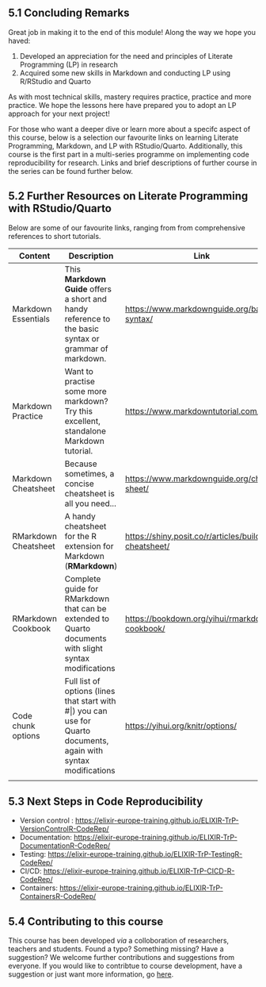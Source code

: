 ## 5.1 Concluding Remarks

Great job in making it to the end of this module! Along the way we hope you haved:

1. Developed an appreciation for the need and principles of Literate Programming (LP) in research
2. Acquired some new skills in Markdown and conducting LP using R/RStudio and Quarto

As with most technical skills, mastery requires practice, practice and more practice. We hope the lessons here have prepared you to adopt an LP approach for your next project!

For those who want a deeper dive or learn more about a specifc aspect of this course, below is a selection our favourite links on learning Literate Programming, Markdown, and LP with RStudio/Quarto.
Additionally, this course is the first part in a multi-series programme on implementing code reproducibility for research. Links and brief descriptions of further course in the series can be found further below.

## 5.2 Further Resources on Literate Programming with RStudio/Quarto

Below are some of our favourite links, ranging from from comprehensive references to short tutorials.

| **Content**         	| **Description**                                                                                        	| **Link**                                               	|
|---------------------	|--------------------------------------------------------------------------------------------------------	|--------------------------------------------------------	|
| Markdown Essentials 	| This **Markdown Guide** offers a short and handy reference to the basic syntax or grammar of markdown. 	| <https://www.markdownguide.org/basic-syntax/>           |
| Markdown Practice   	| Want to practise some more markdown? Try this excellent, standalone Markdown tutorial.                 	| <https://www.markdowntutorial.com/>                     |
| Markdown Cheatsheet 	| Because sometimes, a concise cheatsheet is all you need...                                             	| <https://www.markdownguide.org/cheat-sheet/>            |
| RMarkdown Cheatsheet 	| A handy cheatsheet for the R extension for Markdown (**RMarkdown**)                                    	| <https://shiny.posit.co/r/articles/build/rm-cheatsheet/>|
| RMarkdown Cookbook   	| Complete guide for RMarkdown that can be extended to Quarto documents with slight syntax modifications 	| <https://bookdown.org/yihui/rmarkdown-cookbook/>  	|
| Code chunk options    | Full list of options (lines that start with \#\|) you can use for Quarto documents, again with syntax modifications  | <https://yihui.org/knitr/options/>                   	|
|                     	|                                                                                                        	|                                                        	|                                                                         	|                                                        	|

## 5.3 Next Steps in Code Reproducibility

* Version control : <https://elixir-europe-training.github.io/ELIXIR-TrP-VersionControlR-CodeRep/>
* Documentation: <https://elixir-europe-training.github.io/ELIXIR-TrP-DocumentationR-CodeRep/>
* Testing: <https://elixir-europe-training.github.io/ELIXIR-TrP-TestingR-CodeRep/>
* CI/CD: <https://elixir-europe-training.github.io/ELIXIR-TrP-CICD-R-CodeRep/>
* Containers: <https://elixir-europe-training.github.io/ELIXIR-TrP-ContainersR-CodeRep/>


## 5.4 Contributing to this course

This course has been developed *via* a colloboration of researchers, teachers and students.  Found a typo? Something missing? Have a suggestion? We welcome further contributions and suggestions from everyone.
If you would like to contribtue to course development, have a suggestion or just want more information, go [here](https://elixir-europe-training.github.io/CodeReproducibility/). 
